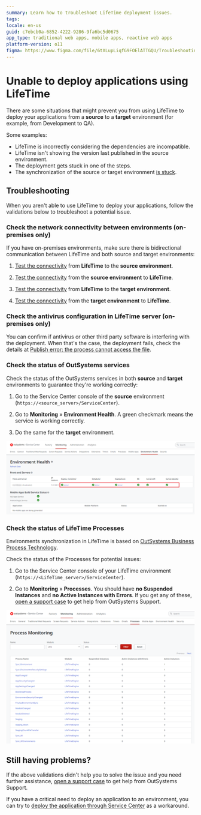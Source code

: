 ```yaml
---
summary: Learn how to troubleshoot LifeTime deployment issues.
tags:
locale: en-us
guid: c7ebcb0a-6852-4222-9286-9fa6bc5d0675
app_type: traditional web apps, mobile apps, reactive web apps
platform-version: o11
figma: https://www.figma.com/file/6tXLupLiqfG9FOElATTGQU/Troubleshooting?node-id=620:48
---
```

# Unable to deploy applications using LifeTime

There are some situations that might prevent you from using LifeTime to deploy your applications from a **source** to a **target** environment (for example, from Development to QA).

Some examples:

* LifeTime is incorrectly considering the dependencies are incompatible.
* LifeTime isn't showing the version last published in the source environment.
* The deployment gets stuck in one of the steps.
* The synchronization of the source or target environment [is stuck](lifetime-sync-stuck.md).

## Troubleshooting

When you aren't able to use LifeTime to deploy your applications, follow the validations below to troubleshoot a potential issue.

### Check the network connectivity between environments (on-premises only)

If you have on-premises environments, make sure there is bidirectional communication between LifeTime and both source and target environments:

1. [Test the connectivity](../../infrastructure-management/test-env-connectivity.md) from **LifeTime** to the **source environment**.

1. [Test the connectivity](../../infrastructure-management/test-env-connectivity.md) from the **source environment** to **LifeTime**.

1. [Test the connectivity](../../infrastructure-management/test-env-connectivity.md) from **LifeTime** to the **target environment**.

1. [Test the connectivity](../../infrastructure-management/test-env-connectivity.md) from the **target environment** to **LifeTime**.

### Check the antivirus configuration in LifeTime server (on-premises only)

You can confirm if antivirus or other third party software is interfering with the deployment. When that's the case, the deployment fails, check the details at [Publish error: the process cannot access the file](https://www.outsystems.com/tk/redirect?g=1305808c-05bc-4f19-939b-09877f5681c1).

### Check the status of OutSystems services

Check the status of the OutSystems services in both **source** and **target** environments to guarantee they're working correctly:

1. Go to the Service Center console of the **source** environment (`https://<source_server>/ServiceCenter`).

1. Go to **Monitoring** » **Environment Health**. A green checkmark means the service is working correctly.

1. Do the same for the **target** environment.

![Screenshot of the Environment Health section in the OutSystems Service Center showing green checkmarks indicating all services are operational.](images/lifetime-deploy-unable-1.png "Environment Health Status in Service Center")

### Check the status of LifeTime Processes

Environments synchronization in LifeTime is based on [OutSystems Business Process Technology](https://www.outsystems.com/tk/redirect?g=ce023611-1cbc-4c61-a778-2a66167bc7ba).

Check the status of the Processes for potential issues:

1. Go to the Service Center console of your LifeTime environment (`https://<LifeTime_server>/ServiceCenter`).

1. Go to **Monitoring** » **Processes**. You should have **no Suspended Instances** and **no Active Instances with Errors**. If you get any of these, [open a support case](https://www.outsystems.com/SupportPortal/CaseOpen/) to get help from OutSystems Support.

![Screenshot of the Process Monitoring page in the OutSystems Service Center displaying a list of processes with their status, showing no suspended instances or active instances with errors.](images/lifetime-process-monitor-sc.png "Process Monitoring in Service Center")

## Still having problems?

If the above validations didn't help you to solve the issue and you need further assistance, [open a support case](https://www.outsystems.com/SupportPortal/CaseOpen/) to get help from OutSystems Support.

If you have a critical need to deploy an application to an environment, you can try to [deploy the application through Service Center](../deploy-apps-sc.md) as a workaround.
